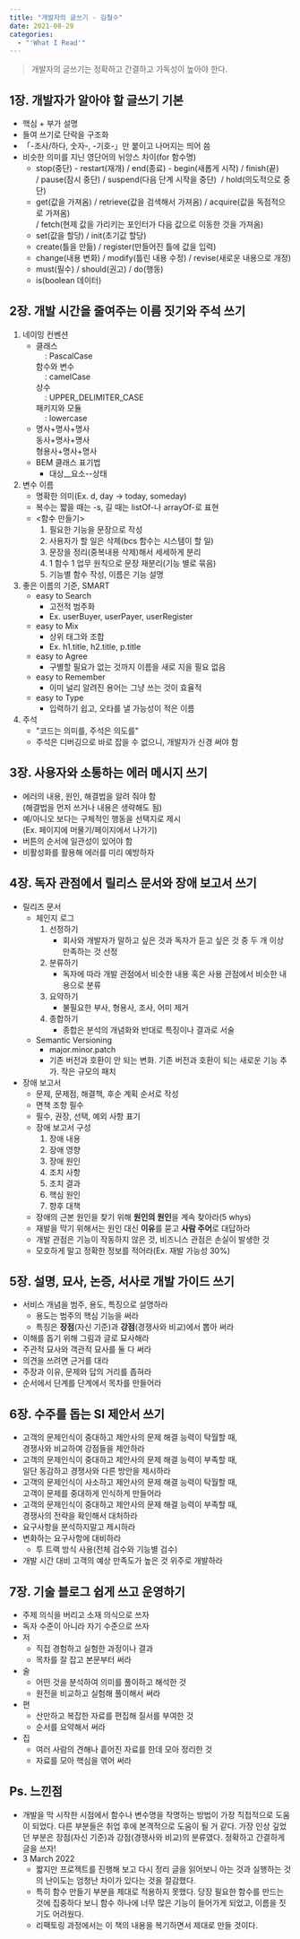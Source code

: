 ```yaml
---
title: "개발자의 글쓰기 - 김철수"
date: 2021-08-29
categories:
  - "'What I Read'"
---
```


> 개발자의 글쓰기는 정확하고 간결하고 가독성이 높아야 한다.

## 1장. 개발자가 알아야 할 글쓰기 기본

- 핵심 + 부가 설명
- 들여 쓰기로 단락을 구조화
- 「-조사/하다, 숫자-, -기호-」만 붙이고 나머지는 띄어 씀
- 비슷한 의미를 지닌 영단어의 뉘앙스 차이(for 함수명)
  - stop(중단) - restart(재개) / end(종료) - begin(새롭게 시작) / finish(끝)  
     / pause(잠시 중단) / suspend(다음 단계 시작을 중단)  / hold(의도적으로 중단)
  - get(값을 가져옴) / retrieve(값을 검색해서 가져옴) / acquire(값을 독점적으로 가져옴)  
    / fetch(현제 값을 가리키는 포인터가 다음 값으로 이동한 것을 가져옴)
  - set(값을 할당) / init(초기값 할당)
  - create(틀을 만듦) / register(만들어진 틀에 값을 입력)
  - change(내용 변화) / modify(틀린 내용 수정) / revise(새로운 내용으로 개정)
  - must(필수) / should(권고) / do(행동)
  - is(boolean 데이터)

## 2장. 개발 시간을 줄여주는 이름 짓기와 주석 쓰기

1. 네이밍 컨벤션
   - 클래스  
         : PascalCase  
     함수와 변수  
         : camelCase  
     상수  
         : UPPER_DELIMITER_CASE  
     패키지와 모듈  
         : lowercase
   - 명사+명사+명사  
     동사+명사+명사  
     형용사+명사+명사
   - BEM 클래스 표기법
     - 대상\_\_요소--상태
2. 변수 이름
   - 명확한 의미(Ex. d, day -> today, someday)
   - 복수는 짧을 때는 -s, 길 때는 listOf-나 arrayOf-로 표현
   - <함수 만들기>
     1. 필요한 기능을 문장으로 작성
     2. 사용자가 할 일은 삭제(bcs 함수는 시스템이 할 일)
     3. 문장을 정리(중복내용 삭제)해서 세세하게 분리
     4. 1 함수 1 업무 원칙으로 문장 재분리(기능 별로 묶음)
     5. 기능별 함수 작성, 이름은 기능 설명
3. 좋은 이름의 기준, SMART
   - easy to Search
     - 고전적 범주화
     - Ex. userBuyer, userPayer, userRegister
   - easy to Mix
     - 상위 태그와 조합
     - Ex. h1.title, h2.title, p.title
   - easy to Agree
     - 구별할 필요가 없는 것까지 이름을 새로 지을 필요 없음
   - easy to Remember
     - 이미 널리 알려진 용어는 그냥 쓰는 것이 효율적
   - easy to Type
     - 입력하기 쉽고, 오타를 낼 가능성이 적은 이름
4. 주석
   - "코드는 의미를, 주석은 의도를"
   - 주석은 디버깅으로 바로 잡을 수 없으니, 개발자가 신경 써야 함

## 3장. 사용자와 소통하는 에러 메시지 쓰기

- 에러의 내용, 원인, 해결법을 알려 줘야 함  
  (해결법을 먼저 쓰거나 내용은 생략해도 됨)
- 예/아니오 보다는 구체적인 행동을 선택지로 제시  
  (Ex. 페이지에 머물기/페이지에서 나가기)
- 버튼의 순서에 일관성이 있어야 함
- 비활성화를 활용해 에러를 미리 예방하자

## 4장. 독자 관점에서 릴리스 문서와 장애 보고서 쓰기

- 릴리즈 문서
  - 체인지 로그
    1. 선정하기
       - 회사와 개발자가 말하고 싶은 것과 독자가 듣고 싶은 것 중 두 개 이상 만족하는 것 선정
    2. 분류하기
       - 독자에 따라 개발 관점에서 비슷한 내용 혹은 사용 관점에서 비슷한 내용으로 분류
    3. 요약하기
       - 불필요한 부사, 형용사, 조사, 어미 제거
    4. 종합하기
       - 종합은 분석의 개념화와 반대로 특징이나 결과로 서술
  - Semantic Versioning
    - major.minor.patch
    - 기존 버전과 호환이 안 되는 변화. 기존 버전과 호환이 되는 새로운 기능 추가. 작은 규모의 패치
- 장애 보고서
  - 문제, 문제점, 해결책, 후순 계획 순서로 작성
  - 면책 조항 필수
  - 필수, 권장, 선택, 예외 사항 표기
  - 장애 보고서 구성
    1. 장애 내용
    2. 장애 영향
    3. 장애 원인
    4. 조치 사항
    5. 조치 결과
    6. 핵심 원인
    7. 향후 대책
  - 장애의 근본 원인을 찾기 위해 **원인의 원인**을 계속 찾아라(5 whys)
  - 재발을 막기 위해서는 원인 대신 **이유**를 묻고 **사람 주어**로 대답하라
  - 개발 관점은 기능이 작동하지 않은 것, 비즈니스 관점은 손실이 발생한 것
  - 모호하게 말고 정확한 정보를 적어라(Ex. 재발 가능성 30%)

## 5장. 설명, 묘사, 논증, 서사로 개발 가이드 쓰기

- 서비스 개념을 범주, 용도, 특징으로 설명하라
  - 용도는 범주의 핵심 기능을 써라
  - 특징은 **장점**(자신 기준)과 **강점**(경쟁사와 비교)에서 뽑아 써라
- 이해를 돕기 위해 그림과 글로 묘사해라
- 주관적 묘사와 객관적 묘사를 둘 다 써라
- 의견을 쓰려면 근거를 대라
- 주장과 이유, 문제와 답의 거리를 좁혀라
- 순서에서 단계를 단계에서 목차를 만들어라

## 6장. 수주를 돕는 SI 제안서 쓰기

- 고객의 문제인식이 중대하고 제안사의 문제 해결 능력이 탁월할 때,  
  경쟁사와 비교하여 강점들을 제안하라
- 고객의 문제인식이 중대하고 제안사의 문제 해결 능력이 부족할 때,  
  일단 동감하고 경쟁사와 다른 방안을 제시하라
- 고객의 문제인식이 사소하고 제안사의 문제 해결 능력이 탁월할 때,  
  고객이 문제를 중대하게 인식하게 만들어라
- 고객의 문제인식이 중대하고 제안사의 문제 해결 능력이 부족할 때,  
  경쟁사의 전략을 확인해서 대처하라
- 요구사항을 분석하지말고 제시하라
- 변화하는 요구사항에 대비하라
  - 투 트랙 방식 사용(전체 검수와 기능별 검수)
- 개발 시간 대비 고객의 예상 만족도가 높은 것 위주로 개발하라

## 7장. 기술 블로그 쉽게 쓰고 운영하기

- 주제 의식을 버리고 소재 의식으로 쓰자
- 독자 수준이 아니라 자기 수준으로 쓰자
- 저
  - 직접 경험하고 실험한 과정이나 결과
  - 목차를 잘 잡고 본문부터 써라
- 술
  - 어떤 것을 분석하여 의미를 풀이하고 해석한 것
  - 원전을 비교하고 실험해 풀이해서 써라
- 편
  - 산만하고 복잡한 자료를 편집해 질서를 부여한 것
  - 순서를 요약해서 써라
- 집
  - 여러 사람의 견해나 흩어진 자료를 한데 모아 정리한 것
  - 자료를 모아 핵심을 엮어 써라

## Ps. 느낀점

- 개발을 막 시작한 시점에서 함수나 변수명을 작명하는 방법이 가장 직접적으로 도움이 되었다. 다른 부분들은 취업 후에 본격적으로 도움이 될 거 같다. 가장 인상 깊었던 부분은 장점(자신 기준)과 강점(경쟁사와 비교)의 분류였다. 정확하고 간결하게 글을 쓰자!
- 3 March 2022
  - 짧지만 프로젝트를 진행해 보고 다시 정리 글을 읽어보니 아는 것과 실행하는 것의 난이도는 엄청난 차이가 있다는 것을 절감했다.
  - 특히 함수 만들기 부분을 제대로 적용하지 못했다. 당장 필요한 함수를 만드는 것에 집중하다 보니 함수 하나에 너무 많은 기능이 들어가게 되었고, 이름을 짓기도 어려웠다.
  - 리팩토링 과정에서는 이 책의 내용을 복기하면서 제대로 만들 것이다.
